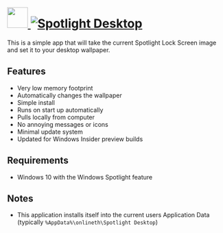 # [<img src="https://cdn.jsdelivr.net/gh/AdmiringWorm/chocolatey-packages@40a41aeca9a20cc05e877f5ef7e9ef0b93b7f1f0/icons/spotlight-desktop.png" height="48" width="48" /> ![Spotlight Desktop](https://img.shields.io/chocolatey/v/spotlight-desktop.svg?label=Spotlight%20Desktop&style=for-the-badge)](https://chocolatey.org/packages/spotlight-desktop)

This is a simple app that will take the current Spotlight Lock Screen image and set it to your desktop wallpaper.

## Features
- Very low memory footprint
- Automatically changes the wallpaper
- Simple install
- Runs on start up automatically
- Pulls locally from computer
- No annoying messages or icons
- Minimal update system
- Updated for Windows Insider preview builds

## Requirements
- Windows 10 with the Windows Spotlight feature

## Notes
- This application installs itself into the current users Application Data (typically `%AppData%\onlineth\Spotlight Desktop`)
